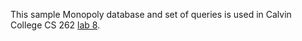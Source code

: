 This sample Monopoly database and set of queries is used in Calvin College
CS 262 [lab 8](https://cs.calvin.edu/courses/cs/262/kvlinden/08is/lab.html).
